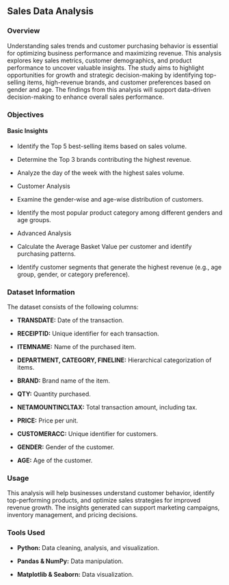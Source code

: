 ## Sales Data Analysis
### Overview
Understanding sales trends and customer purchasing behavior is essential for optimizing business performance and maximizing revenue. This analysis explores key sales metrics, customer demographics, and product performance to uncover valuable insights. The study aims to highlight opportunities for growth and strategic decision-making by identifying top-selling items, high-revenue brands, and customer preferences based on gender and age. The findings from this analysis will support data-driven decision-making to enhance overall sales performance.
### Objectives

#### Basic Insights

* Identify the Top 5 best-selling items based on sales volume.

* Determine the Top 3 brands contributing the highest revenue.

* Analyze the day of the week with the highest sales volume.

* Customer Analysis

* Examine the gender-wise and age-wise distribution of customers.

* Identify the most popular product category among different genders and age groups.

* Advanced Analysis

* Calculate the Average Basket Value per customer and identify purchasing patterns.

* Identify customer segments that generate the highest revenue (e.g., age group, gender, or category preference).

### Dataset Information

The dataset consists of the following columns:

* **TRANSDATE:** Date of the transaction.

* **RECEIPTID:** Unique identifier for each transaction.

* **ITEMNAME:** Name of the purchased item.

* **DEPARTMENT, CATEGORY, FINELINE:** Hierarchical categorization of items.

* **BRAND:** Brand name of the item.

* **QTY:** Quantity purchased.

* **NETAMOUNTINCLTAX:** Total transaction amount, including tax.

* **PRICE:** Price per unit.

* **CUSTOMERACC:** Unique identifier for customers.

* **GENDER:** Gender of the customer.

* **AGE:** Age of the customer.

### Usage

This analysis will help businesses understand customer behavior, identify top-performing products, and optimize sales strategies for improved revenue growth. The insights generated can support marketing campaigns, inventory management, and pricing decisions.

### Tools Used

* **Python:** Data cleaning, analysis, and visualization.

* **Pandas & NumPy:** Data manipulation.

* **Matplotlib & Seaborn:** Data visualization.